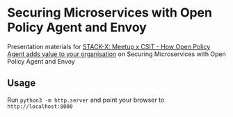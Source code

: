 # Securing Microservices with Open Policy Agent and Envoy

Presentation materials for [STACK-X: Meetup x CSIT - How Open Policy Agent adds value to your
organisation](https://www.meetup.com/STACK-X-by-GovTech-Singapore/events/278825442/) on Securing Microservices with Open
Policy Agent and Envoy

## Usage
Run `python3 -m http.server` and point your browser to `http://localhost:8000`
